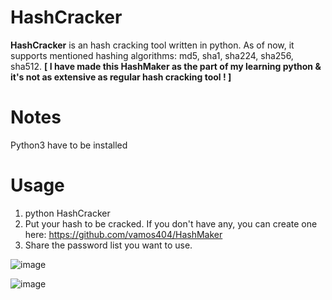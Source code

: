 # HashCracker
<b>HashCracker</b> is an hash cracking tool written in python. As of now, it supports mentioned hashing algorithms: md5, sha1, sha224, sha256, sha512. <b> [ I have made this HashMaker as the part of my learning python & it's not as extensive as regular hash cracking tool ! ] </b>

# Notes
Python3 have to be installed

# Usage
1. python HashCracker
2. Put your hash to be cracked. If you don't have any, you can create one here: https://github.com/vamos404/HashMaker
3. Share the password list you want to use.


![image](https://github.com/user-attachments/assets/85783347-333b-4771-8beb-a33ec41435ea)

![image](https://github.com/user-attachments/assets/e3b8acd8-c140-4c4d-9920-024253b90410)
